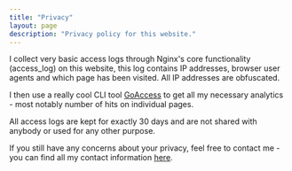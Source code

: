 ```yaml
---
title: "Privacy"
layout: page
description: "Privacy policy for this website."
---
```


I collect very basic access logs through Nginx's core functionality (access_log) on this website, this log contains IP addresses, browser user agents and which page has been visited. All IP addresses are obfuscated.

I then use a really cool CLI tool [GoAccess](https://goaccess.io/) to get all my necessary analytics - most notably number of hits on individual pages.

All access logs are kept for exactly 30 days and are not shared with anybody or used for any other purpose.

If you still have any concerns about your privacy, feel free to contact me - you can find all my contact information [here](/contact).